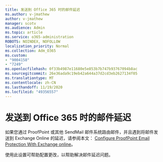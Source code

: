 ```yaml
---
title: 发送到 Office 365 时的邮件延迟
ms.author: v-jmathew
author: v-jmathew
manager: scotv
ms.audience: Admin
ms.topic: article
ms.service: o365-administration
ROBOTS: NOINDEX, NOFOLLOW
localization_priority: Normal
ms.collection: Adm_O365
ms.custom:
- "9004158"
- "7249"
ms.openlocfilehash: 0f33b4987e11680e5e853b7b747b93767094b8ac
ms.sourcegitcommit: 26e36ada9c19eb42a644a37d2cd3eb2627134f05
ms.translationtype: MT
ms.contentlocale: zh-CN
ms.lasthandoff: 11/19/2020
ms.locfileid: "49356557"
---
```

# <a name="mail-delays-when-sending-to-office-365"></a>发送到 Office 365 时的邮件延迟

如果您通过 ProofPoint 或其他 SendMail 邮件系统路由邮件，并且遇到将邮件发送到 Exchange Online 的延迟，请参阅本文： [Configure ProofPoint Email Protection With Exchange online](https://docs.microsoft.com/exchange/troubleshoot/email-delivery/configure-proofpoint-with-exchange)。

使用此设置可帮助配置更改，以帮助解决邮件延迟问题。
